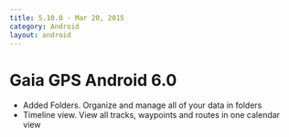 ```yaml
---
title: 5.10.0 - Mar 20, 2015
category: Android
layout: android
---
```


# Gaia GPS Android 6.0

* Added Folders. Organize and manage all of your data in folders
* Timeline view. View all tracks, waypoints and routes in one calendar view
